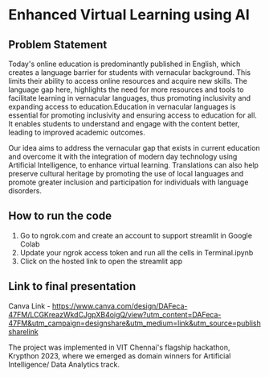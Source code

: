 # Enhanced Virtual Learning using AI
## Problem Statement
Today's online education is predominantly published in English, which creates a language barrier for students with vernacular background. This limits their ability to access online resources and acquire new skills. The language gap here, highlights the need for more resources and tools to facilitate learning in vernacular languages, thus promoting inclusivity and expanding access to education.Education in vernacular languages is essential for promoting inclusivity and ensuring access to education for all. It enables students to understand and engage with the content better, leading to improved academic outcomes. 

Our idea aims to address the vernacular gap that exists in current education and overcome it with the integration of modern day technology using Artificial Intelligence, to enhance virtual learning. Translations can also help preserve cultural heritage by promoting the use of local languages and promote greater inclusion and participation for individuals with language disorders.

## How to run the code
1. Go to ngrok.com and create an account to support streamlit in Google Colab
2. Update your ngrok access token and run all the cells in Terminal.ipynb
3. Click on the hosted link to open the streamlit app

## Link to final presentation

Canva Link - https://www.canva.com/design/DAFeca-47FM/LCGKreazWkdCJgpXB4oigQ/view?utm_content=DAFeca-47FM&utm_campaign=designshare&utm_medium=link&utm_source=publishsharelink

The project was implemented in VIT Chennai's flagship hackathon, Krypthon 2023, where we emerged as domain winners for Artificial Intelligence/ Data Analytics track.

